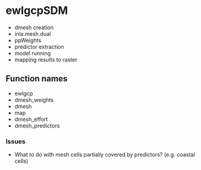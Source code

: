 # ewlgcpSDM

- dmesh creation
- inla.mesh.dual
- ppWeights
- predictor extraction
- model running
- mapping results to raster

## Function names

- ewlgcp
- dmesh_weights
- dmesh
- map
- dmesh_effort
- dmesh_predictors

### Issues

- What to do with mesh cells partially covered by predictors? (e.g. coastal cells)
